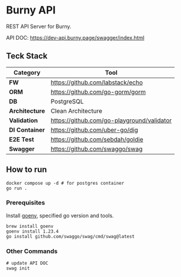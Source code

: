 # Burny API

REST API Server for Burny.

API DOC: https://dev-api.burny.page/swagger/index.html

## Teck Stack

| Category         | Tool                                       |
| ---------------- | ------------------------------------------ |
| **FW**           | https://github.com/labstack/echo           |
| **ORM**          | https://github.com/go-gorm/gorm            |
| **DB**           | PostgreSQL                                 |
| **Architecture** | Clean Architecture                         |
| **Validation**   | https://github.com/go-playground/validator |
| **DI Container** | https://github.com/uber-go/dig             |
| **E2E Test**     | https://github.com/sebdah/goldie           |
| **Swagger**      | https://github.com/swaggo/swag             |

## How to run

```shell
docker compose up -d # for postgres container
go run .
```

### Prerequisites

Install [goenv](https://github.com/go-nv/goenv), specified go version and tools.

```shell
brew install goenv
goenv install 1.23.4
go install github.com/swaggo/swag/cmd/swag@latest
```

### Other Commands

```shell
# update API DOC
swag init
```
